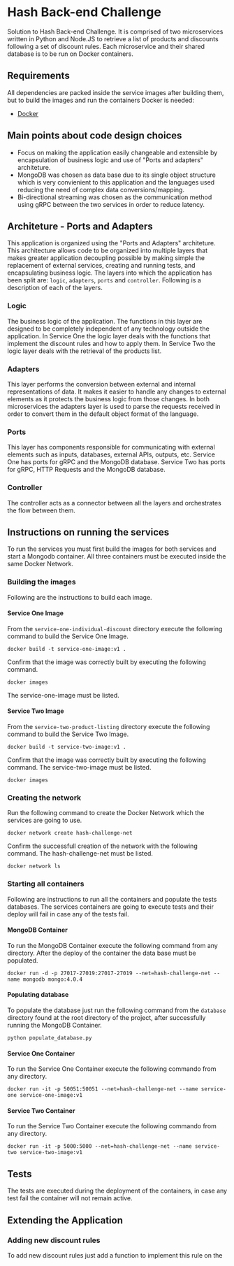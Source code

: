 # Hash Back-end Challenge

Solution to Hash Back-end Challenge. It is comprised of two microservices written in Python and Node.JS to retrieve a list of products and discounts following a set of discount rules. Each microservice and their shared database is to be run on Docker containers.

## Requirements

All dependencies are packed inside the service images after building them, but to build the images and run the containers Docker is needed:

* [Docker](https://docs.docker.com/install/)

## Main points about code design choices

* Focus on making the application easily changeable and extensible by encapsulation of business logic and use of "Ports and adapters" architeture.
* MongoDB was chosen as data base due to its single object structure which is very convienient to this application and the languages used reducing the need of complex data conversions/mapping.
* Bi-directional streaming was chosen as the communication method using gRPC between the two services in order to reduce latency.

## Architeture - Ports and Adapters

This application is organized using the "Ports and Adapters" architeture. This architecture allows code to be organized into multiple layers that makes greater application decoupling possible by making simple the replacement of external services, creating and running tests, and encapsulating business logic. The layers into which the application has been split are: `logic`, `adapters`, `ports` and `controller`. Following is a description of each of the layers.

### Logic

The business logic of the application. The functions in this layer are designed to be completely independent of any technology outside the application. In Service One the logic layer deals with the functions that implement the discount rules and how to apply them. In Service Two the logic layer deals with the retrieval of the products list.

### Adapters

This layer performs the conversion between external and internal representations of data. It makes it easier to handle any changes to external elements as it protects the business logic from those changes. In both microservices the adapters layer is used to parse the requests received in order to convert them in the default object format of the language.

### Ports

This layer has components responsible for communicating with external elements such as inputs, databases, external APIs, outputs, etc. Service One has ports for gRPC and the MongoDB database. Service Two has ports for gRPC, HTTP Requests and the MongoDB database.

### Controller

The controller acts as a connector between all the layers and orchestrates the flow between them.

## Instructions on running the services

To run the services you must first build the images for both services and start a Mongodb container. All three containers must be executed inside the same Docker Network.

### Building the images

Following are the instructions to build each image.

#### Service One Image

From the `service-one-individual-discount` directory execute the following command to build the Service One Image.

```
docker build -t service-one-image:v1 .
```

Confirm that the image was correctly built by executing the following command.

```
docker images
```

The service-one-image must be listed.

#### Service Two Image

From the `service-two-product-listing` directory execute the following command to build the Service Two Image.

```
docker build -t service-two-image:v1 .
```

Confirm that the image was correctly built by executing the following command. The service-two-image must be listed.

```
docker images
```

### Creating the network

Run the following command to create the Docker Network which the services are going to use.

```
docker network create hash-challenge-net
```

Confirm the successfull creation of the network with the following command. The hash-challenge-net must be listed.

```
docker network ls
```

### Starting all containers

Following are instructions to run all the containers and populate the tests databases. The services containers are going to execute tests and their deploy will fail in case any of the tests fail.

#### MongoDB Container

To run the MongoDB Container execute the following command from any directory. After the deploy of the container the data base must be populated.

```
docker run -d -p 27017-27019:27017-27019 --net=hash-challenge-net --name mongodb mongo:4.0.4
```

#### Populating database

To populate the database just run the following command from the `database` directory found at the root directory of the project, after successfully running the MongoDB Container.

```
python populate_database.py
```

#### Service One Container
 
To run the Service One Container execute the following commando from any directory.

```
docker run -it -p 50051:50051 --net=hash-challenge-net --name service-one service-one-image:v1
```

#### Service Two Container

To run the Service Two Container execute the following commando from any directory.
 
 ```
 docker run -it -p 5000:5000 --net=hash-challenge-net --name service-two service-two-image:v1
 ```

## Tests

The tests are executed during the deployment of the containers, in case any test fail the container will not remain active.

## Extending the Application

### Adding new discount rules

To add new discount rules just add a function to implement this rule on the 